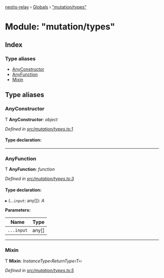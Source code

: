 [nestjs-relay](../README.md) › [Globals](../globals.md) › ["mutation/types"](_mutation_types_.md)

# Module: "mutation/types"

## Index

### Type aliases

* [AnyConstructor](_mutation_types_.md#anyconstructor)
* [AnyFunction](_mutation_types_.md#anyfunction)
* [Mixin](_mutation_types_.md#mixin)

## Type aliases

###  AnyConstructor

Ƭ **AnyConstructor**: *object*

*Defined in [src/mutation/types.ts:1](https://github.com/rogerballard/nestjs-relay/blob/e8933db/src/mutation/types.ts#L1)*

#### Type declaration:

___

###  AnyFunction

Ƭ **AnyFunction**: *function*

*Defined in [src/mutation/types.ts:3](https://github.com/rogerballard/nestjs-relay/blob/e8933db/src/mutation/types.ts#L3)*

#### Type declaration:

▸ (...`input`: any[]): *A*

**Parameters:**

Name | Type |
------ | ------ |
`...input` | any[] |

___

###  Mixin

Ƭ **Mixin**: *InstanceType‹ReturnType‹T››*

*Defined in [src/mutation/types.ts:5](https://github.com/rogerballard/nestjs-relay/blob/e8933db/src/mutation/types.ts#L5)*
